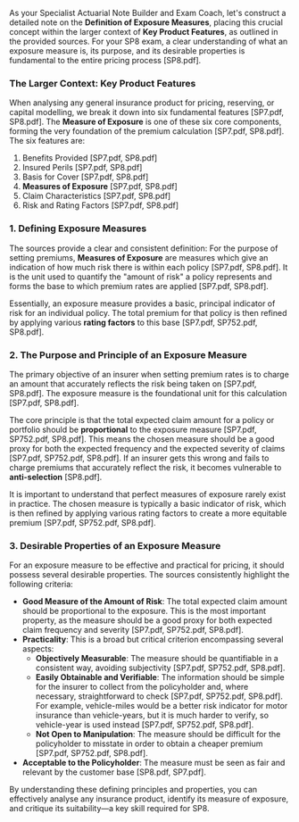 As your Specialist Actuarial Note Builder and Exam Coach, let's construct a detailed note on the **Definition of Exposure Measures**, placing this crucial concept within the larger context of **Key Product Features**, as outlined in the provided sources. For your SP8 exam, a clear understanding of what an exposure measure is, its purpose, and its desirable properties is fundamental to the entire pricing process \[SP8.pdf\].

### **The Larger Context: Key Product Features**

When analysing any general insurance product for pricing, reserving, or capital modelling, we break it down into six fundamental features \[SP7.pdf, SP8.pdf\]. The **Measure of Exposure** is one of these six core components, forming the very foundation of the premium calculation \[SP7.pdf, SP8.pdf\]. The six features are:

1. Benefits Provided \[SP7.pdf, SP8.pdf\]  
2. Insured Perils \[SP7.pdf, SP8.pdf\]  
3. Basis for Cover \[SP7.pdf, SP8.pdf\]  
4. **Measures of Exposure** \[SP7.pdf, SP8.pdf\]  
5. Claim Characteristics \[SP7.pdf, SP8.pdf\]  
6. Risk and Rating Factors \[SP7.pdf, SP8.pdf\]

### **1\. Defining Exposure Measures**

The sources provide a clear and consistent definition: For the purpose of setting premiums, **Measures of Exposure** are measures which give an indication of how much risk there is within each policy \[SP7.pdf, SP8.pdf\]. It is the unit used to quantify the "amount of risk" a policy represents and forms the base to which premium rates are applied \[SP7.pdf, SP8.pdf\].

Essentially, an exposure measure provides a basic, principal indicator of risk for an individual policy. The total premium for that policy is then refined by applying various **rating factors** to this base \[SP7.pdf, SP752.pdf, SP8.pdf\].

### **2\. The Purpose and Principle of an Exposure Measure**

The primary objective of an insurer when setting premium rates is to charge an amount that accurately reflects the risk being taken on \[SP7.pdf, SP8.pdf\]. The exposure measure is the foundational unit for this calculation \[SP7.pdf, SP8.pdf\].

The core principle is that the total expected claim amount for a policy or portfolio should be **proportional** to the exposure measure \[SP7.pdf, SP752.pdf, SP8.pdf\]. This means the chosen measure should be a good proxy for both the expected frequency and the expected severity of claims \[SP7.pdf, SP752.pdf, SP8.pdf\]. If an insurer gets this wrong and fails to charge premiums that accurately reflect the risk, it becomes vulnerable to **anti-selection** \[SP8.pdf\].

It is important to understand that perfect measures of exposure rarely exist in practice. The chosen measure is typically a basic indicator of risk, which is then refined by applying various rating factors to create a more equitable premium \[SP7.pdf, SP752.pdf, SP8.pdf\].

### **3\. Desirable Properties of an Exposure Measure**

For an exposure measure to be effective and practical for pricing, it should possess several desirable properties. The sources consistently highlight the following criteria:

* **Good Measure of the Amount of Risk**: The total expected claim amount should be proportional to the exposure. This is the most important property, as the measure should be a good proxy for both expected claim frequency and severity \[SP7.pdf, SP752.pdf, SP8.pdf\].  
* **Practicality**: This is a broad but critical criterion encompassing several aspects:  
  * **Objectively Measurable**: The measure should be quantifiable in a consistent way, avoiding subjectivity \[SP7.pdf, SP752.pdf, SP8.pdf\].  
  * **Easily Obtainable and Verifiable**: The information should be simple for the insurer to collect from the policyholder and, where necessary, straightforward to check \[SP7.pdf, SP752.pdf, SP8.pdf\]. For example, vehicle-miles would be a better risk indicator for motor insurance than vehicle-years, but it is much harder to verify, so vehicle-year is used instead \[SP7.pdf, SP752.pdf, SP8.pdf\].  
  * **Not Open to Manipulation**: The measure should be difficult for the policyholder to misstate in order to obtain a cheaper premium \[SP7.pdf, SP752.pdf, SP8.pdf\].  
* **Acceptable to the Policyholder**: The measure must be seen as fair and relevant by the customer base \[SP8.pdf, SP7.pdf\].

By understanding these defining principles and properties, you can effectively analyse any insurance product, identify its measure of exposure, and critique its suitability—a key skill required for SP8.

